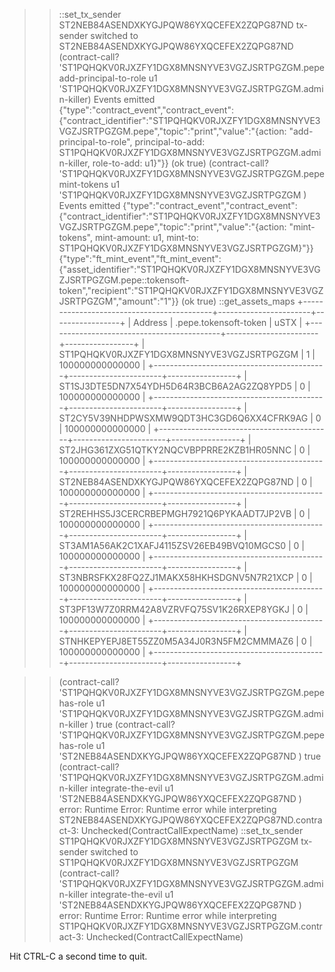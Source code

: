 
>> ::set_tx_sender ST2NEB84ASENDXKYGJPQW86YXQCEFEX2ZQPG87ND
tx-sender switched to ST2NEB84ASENDXKYGJPQW86YXQCEFEX2ZQPG87ND
>> (contract-call? 'ST1PQHQKV0RJXZFY1DGX8MNSNYVE3VGZJSRTPGZGM.pepe
    add-principal-to-role
        u1
    'ST1PQHQKV0RJXZFY1DGX8MNSNYVE3VGZJSRTPGZGM.admin-killer)
Events emitted
{"type":"contract_event","contract_event":{"contract_identifier":"ST1PQHQKV0RJXZFY1DGX8MNSNYVE3VGZJSRTPGZGM.pepe","topic":"print","value":"{action: \"add-principal-to-role\", principal-to-add: ST1PQHQKV0RJXZFY1DGX8MNSNYVE3VGZJSRTPGZGM.admin-killer, role-to-add: u1}"}}
(ok true)
>> (contract-call? 'ST1PQHQKV0RJXZFY1DGX8MNSNYVE3VGZJSRTPGZGM.pepe
    mint-tokens
    u1
    'ST1PQHQKV0RJXZFY1DGX8MNSNYVE3VGZJSRTPGZGM
    )
Events emitted
{"type":"contract_event","contract_event":{"contract_identifier":"ST1PQHQKV0RJXZFY1DGX8MNSNYVE3VGZJSRTPGZGM.pepe","topic":"print","value":"{action: \"mint-tokens\", mint-amount: u1, mint-to: ST1PQHQKV0RJXZFY1DGX8MNSNYVE3VGZJSRTPGZGM}"}}
{"type":"ft_mint_event","ft_mint_event":{"asset_identifier":"ST1PQHQKV0RJXZFY1DGX8MNSNYVE3VGZJSRTPGZGM.pepe::tokensoft-token","recipient":"ST1PQHQKV0RJXZFY1DGX8MNSNYVE3VGZJSRTPGZGM","amount":"1"}}
(ok true)
>> ::get_assets_maps
+-------------------------------------------+-----------------------+-----------------+
| Address                                   | .pepe.tokensoft-token | uSTX            |
+-------------------------------------------+-----------------------+-----------------+
| ST1PQHQKV0RJXZFY1DGX8MNSNYVE3VGZJSRTPGZGM | 1                     | 100000000000000 |
+-------------------------------------------+-----------------------+-----------------+
| ST1SJ3DTE5DN7X54YDH5D64R3BCB6A2AG2ZQ8YPD5 | 0                     | 100000000000000 |
+-------------------------------------------+-----------------------+-----------------+
| ST2CY5V39NHDPWSXMW9QDT3HC3GD6Q6XX4CFRK9AG | 0                     | 100000000000000 |
+-------------------------------------------+-----------------------+-----------------+
| ST2JHG361ZXG51QTKY2NQCVBPPRRE2KZB1HR05NNC | 0                     | 100000000000000 |
+-------------------------------------------+-----------------------+-----------------+
| ST2NEB84ASENDXKYGJPQW86YXQCEFEX2ZQPG87ND  | 0                     | 100000000000000 |
+-------------------------------------------+-----------------------+-----------------+
| ST2REHHS5J3CERCRBEPMGH7921Q6PYKAADT7JP2VB | 0                     | 100000000000000 |
+-------------------------------------------+-----------------------+-----------------+
| ST3AM1A56AK2C1XAFJ4115ZSV26EB49BVQ10MGCS0 | 0                     | 100000000000000 |
+-------------------------------------------+-----------------------+-----------------+
| ST3NBRSFKX28FQ2ZJ1MAKX58HKHSDGNV5N7R21XCP | 0                     | 100000000000000 |
+-------------------------------------------+-----------------------+-----------------+
| ST3PF13W7Z0RRM42A8VZRVFQ75SV1K26RXEP8YGKJ | 0                     | 100000000000000 |
+-------------------------------------------+-----------------------+-----------------+
| STNHKEPYEPJ8ET55ZZ0M5A34J0R3N5FM2CMMMAZ6  | 0                     | 100000000000000 |
+-------------------------------------------+-----------------------+-----------------+

>> (contract-call? 'ST1PQHQKV0RJXZFY1DGX8MNSNYVE3VGZJSRTPGZGM.pepe
    has-role
    u1
    'ST1PQHQKV0RJXZFY1DGX8MNSNYVE3VGZJSRTPGZGM.admin-killer
    )
true
>> (contract-call? 'ST1PQHQKV0RJXZFY1DGX8MNSNYVE3VGZJSRTPGZGM.pepe
    has-role
    u1
    'ST2NEB84ASENDXKYGJPQW86YXQCEFEX2ZQPG87ND
    )
true
>> (contract-call? 'ST1PQHQKV0RJXZFY1DGX8MNSNYVE3VGZJSRTPGZGM.admin-killer 
    integrate-the-evil
    u1
    'ST2NEB84ASENDXKYGJPQW86YXQCEFEX2ZQPG87ND
    )
error: Runtime Error: Runtime error while interpreting ST2NEB84ASENDXKYGJPQW86YXQCEFEX2ZQPG87ND.contract-3: Unchecked(ContractCallExpectName)
>> ::set_tx_sender ST1PQHQKV0RJXZFY1DGX8MNSNYVE3VGZJSRTPGZGM
tx-sender switched to ST1PQHQKV0RJXZFY1DGX8MNSNYVE3VGZJSRTPGZGM
>> (contract-call? 'ST1PQHQKV0RJXZFY1DGX8MNSNYVE3VGZJSRTPGZGM.admin-killer 
    integrate-the-evil
    u1
    'ST2NEB84ASENDXKYGJPQW86YXQCEFEX2ZQPG87ND
    )
error: Runtime Error: Runtime error while interpreting ST1PQHQKV0RJXZFY1DGX8MNSNYVE3VGZJSRTPGZGM.contract-3: Unchecked(ContractCallExpectName)
>> 
Hit CTRL-C a second time to quit.
>> 
